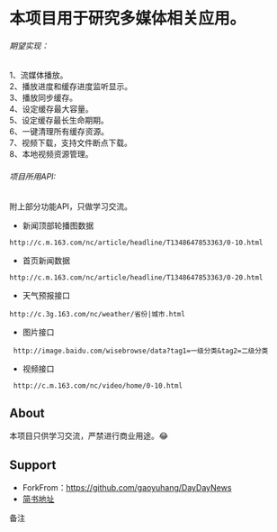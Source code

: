 
本项目用于研究多媒体相关应用。
==
###### 期望实现：<br>
1、流媒体播放。<br>
2、播放进度和缓存进度监听显示。<br>
3、播放同步缓存。<br>
4、设定缓存最大容量。<br>
5、设定缓存最长生命期期。<br>
6、一键清理所有缓存资源。<br>
7、视频下载，支持文件断点下载。<br>
8、本地视频资源管理。<br>

###### 项目所用API:
附上部分功能API，只做学习交流。

* 新闻顶部轮播图数据
```
http://c.m.163.com/nc/article/headline/T1348647853363/0-10.html
```

* 首页新闻数据
```
http://c.m.163.com/nc/article/headline/T1348647853363/0-20.html
 ```

* 天气预报接口
```
http://c.3g.163.com/nc/weather/省份|城市.html
```

* 图片接口
```
 http://image.baidu.com/wisebrowse/data?tag1=一级分类&tag2=二级分类
 ```
 
* 视频接口
```
 http://c.m.163.com/nc/video/home/0-10.html
 ```  
  
## About
本项目只供学习交流，严禁进行商业用途。:joy:

## Support
- ForkFrom：https://github.com/gaoyuhang/DayDayNews
- [简书地址](http://www.jianshu.com/users/85973c3d2045/latest_articles)

备注






